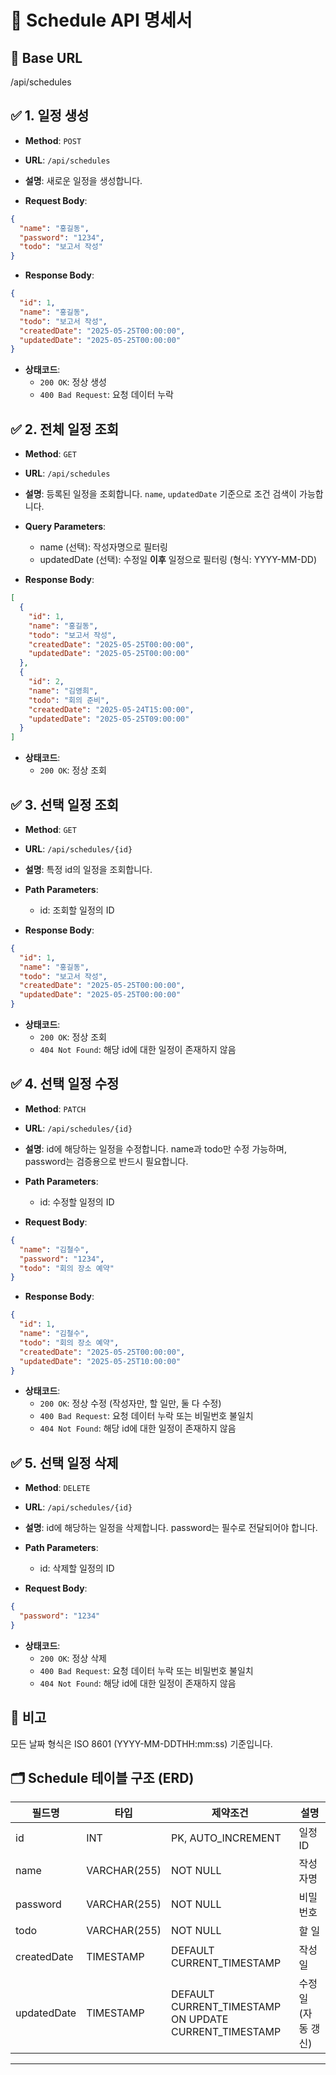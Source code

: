 # 📌 Schedule API 명세서


## 🔗 Base URL
/api/schedules


## ✅ 1. 일정 생성
- **Method**: `POST`
- **URL**: `/api/schedules`
- **설명**: 새로운 일정을 생성합니다.

- **Request Body**:
```json
{
  "name": "홍길동",
  "password": "1234",
  "todo": "보고서 작성"
}
```

- **Response Body**:
```json
{
  "id": 1,
  "name": "홍길동",
  "todo": "보고서 작성",
  "createdDate": "2025-05-25T00:00:00",
  "updatedDate": "2025-05-25T00:00:00"
}
```

- **상태코드**:
  - `200 OK`: 정상 생성
  - `400 Bad Request`: 요청 데이터 누락


## ✅ 2. 전체 일정 조회
- **Method**: `GET`
- **URL**: `/api/schedules`
- **설명**: 등록된 일정을 조회합니다. `name`, `updatedDate` 기준으로 조건 검색이 가능합니다.

- **Query Parameters**:
  - name (선택): 작성자명으로 필터링
  - updatedDate (선택): 수정일 **이후** 일정으로 필터링 (형식: YYYY-MM-DD)

- **Response Body**:
``` json
[
  {
    "id": 1,
    "name": "홍길동",
    "todo": "보고서 작성",
    "createdDate": "2025-05-25T00:00:00",
    "updatedDate": "2025-05-25T00:00:00"
  },
  {
    "id": 2,
    "name": "김영희",
    "todo": "회의 준비",
    "createdDate": "2025-05-24T15:00:00",
    "updatedDate": "2025-05-25T09:00:00"
  }
]
```

- **상태코드**:
  - `200 OK`: 정상 조회


## ✅ 3. 선택 일정 조회
- **Method**: `GET`
- **URL**: `/api/schedules/{id}`
- **설명**: 특정 id의 일정을 조회합니다.

- **Path Parameters**:
    - id: 조회할 일정의 ID

- **Response Body**:
``` json
{
  "id": 1,
  "name": "홍길동",
  "todo": "보고서 작성",
  "createdDate": "2025-05-25T00:00:00",
  "updatedDate": "2025-05-25T00:00:00"
}
```

- **상태코드**:
  - `200 OK`: 정상 조회
  - `404 Not Found`: 해당 id에 대한 일정이 존재하지 않음


## ✅ 4. 선택 일정 수정
- **Method**: `PATCH`
- **URL**: `/api/schedules/{id}`
- **설명**: id에 해당하는 일정을 수정합니다. name과 todo만 수정 가능하며, password는 검증용으로 반드시 필요합니다.

- **Path Parameters**:
  - id: 수정할 일정의 ID

- **Request Body**:

```json
{
  "name": "김철수",
  "password": "1234",
  "todo": "회의 장소 예약"
}
```

- **Response Body**:
```json
{
  "id": 1,
  "name": "김철수",
  "todo": "회의 장소 예약",
  "createdDate": "2025-05-25T00:00:00",
  "updatedDate": "2025-05-25T10:00:00"
}
```

- **상태코드**:
  - `200 OK`: 정상 수정 (작성자만, 할 일만, 둘 다 수정)
  - `400 Bad Request`: 요청 데이터 누락 또는 비밀번호 불일치
  - `404 Not Found`: 해당 id에 대한 일정이 존재하지 않음


## ✅ 5. 선택 일정 삭제
- **Method**: `DELETE`
- **URL**: `/api/schedules/{id}`
- **설명**: id에 해당하는 일정을 삭제합니다. password는 필수로 전달되어야 합니다.

- **Path Parameters**:
    - id: 삭제할 일정의 ID

- **Request Body**:
```json
{
  "password": "1234"
}
```

- **상태코드**:
    - `200 OK`: 정상 삭제
    - `400 Bad Request`: 요청 데이터 누락 또는 비밀번호 불일치
    - `404 Not Found`: 해당 id에 대한 일정이 존재하지 않음


## 📝 비고
모든 날짜 형식은 ISO 8601 (YYYY-MM-DDTHH:mm:ss) 기준입니다.


## 🗂️ Schedule 테이블 구조 (ERD)

| 필드명        | 타입         | 제약조건                      | 설명         |
|---------------|--------------|-------------------------------|--------------|
| id            | INT          | PK, AUTO_INCREMENT            | 일정 ID      |
| name          | VARCHAR(255) | NOT NULL                      | 작성자명      |
| password      | VARCHAR(255) | NOT NULL                      | 비밀번호      |
| todo          | VARCHAR(255) | NOT NULL                      | 할 일         |
| createdDate   | TIMESTAMP    | DEFAULT CURRENT_TIMESTAMP     | 작성일        |
| updatedDate   | TIMESTAMP    | DEFAULT CURRENT_TIMESTAMP<br>ON UPDATE CURRENT_TIMESTAMP | 수정일(자동 갱신) |

---
